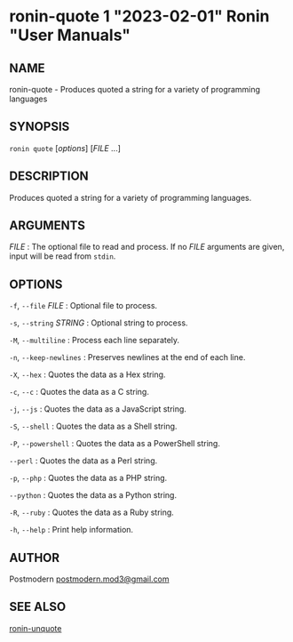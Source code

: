 # ronin-quote 1 "2023-02-01" Ronin "User Manuals"

## NAME

ronin-quote - Produces quoted a string for a variety of programming languages

## SYNOPSIS

`ronin quote` [*options*] [*FILE* ...]

## DESCRIPTION

Produces quoted a string for a variety of programming languages.

## ARGUMENTS

*FILE*
: The optional file to read and process. If no *FILE* arguments are given,
  input will be read from `stdin`.

## OPTIONS

`-f`, `--file` *FILE*
: Optional file to process.

`-s`, `--string` *STRING*
: Optional string to process.

`-M`, `--multiline`
: Process each line separately.

`-n`, `--keep-newlines`
: Preserves newlines at the end of each line.

`-X`, `--hex`
: Quotes the data as a Hex string.

`-c`, `--c`
: Quotes the data as a C string.

`-j`, `--js`
: Quotes the data as a JavaScript string.

`-S`, `--shell`
: Quotes the data as a Shell string.

`-P`, `--powershell`
: Quotes the data as a PowerShell string.

`--perl`
: Quotes the data as a Perl string.

`-p`, `--php`
: Quotes the data as a PHP string.

`--python`
: Quotes the data as a Python string.

`-R`, `--ruby`
: Quotes the data as a Ruby string.

`-h`, `--help`
: Print help information.

## AUTHOR

Postmodern <postmodern.mod3@gmail.com>

## SEE ALSO

[ronin-unquote](ronin-unquote.1.md)
